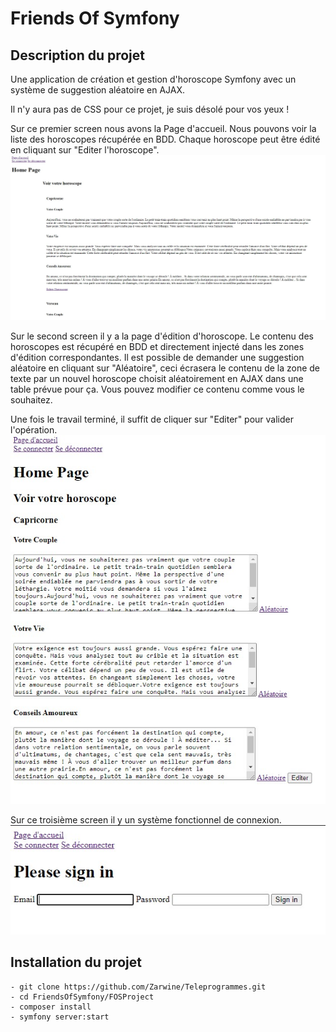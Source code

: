 # Friends Of Symfony

## Description du projet 

Une application de création et gestion d'horoscope Symfony avec un système de suggestion aléatoire en AJAX.

Il n'y aura pas de CSS pour ce projet, je suis désolé pour vos yeux ! 

Sur ce premier screen nous avons la Page d'accueil.
Nous pouvons voir la liste des horoscopes récupérée en BDD. Chaque horoscope peut être édité en cliquant sur "Editer l'horoscope".
<img src="https://github.com/Zarwine/Teleprogrammes/blob/main/FriendsOfSymfony/FOSProject/demo/horoscope_home.jpg?raw=true" alt="home"/>

Sur le second screen il y a la page d'édition d'horoscope. Le contenu des horoscopes est récupéré en BDD et directement injecté dans les zones d'édition correspondantes. Il est possible de demander une suggestion aléatoire en cliquant sur "Aléatoire", ceci écrasera le contenu de la zone de texte par un nouvel horoscope choisit aléatoirement en AJAX dans une table prévue pour ça. Vous pouvez modifier ce contenu comme vous le souhaitez.

Une fois le travail terminé, il suffit de cliquer sur "Editer" pour valider l'opération.
<img src="https://github.com/Zarwine/Teleprogrammes/blob/main/FriendsOfSymfony/FOSProject/demo/horoscope_edit.jpg?raw=true" alt="edit"/>

Sur ce troisième screen il y un système fonctionnel de connexion.
<img src="https://github.com/Zarwine/Teleprogrammes/blob/main/FriendsOfSymfony/FOSProject/demo/horoscope_signin.jpg?raw=true" alt="sign in"/>

## Installation du projet
```
- git clone https://github.com/Zarwine/Teleprogrammes.git
- cd FriendsOfSymfony/FOSProject
- composer install
- symfony server:start
```